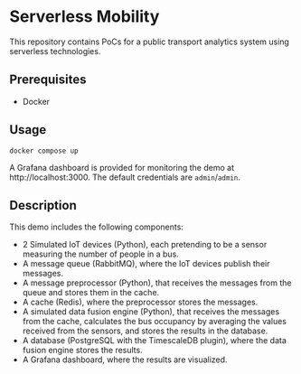 # Serverless Mobility

This repository contains PoCs for a public transport analytics system using serverless technologies.

## Prerequisites

- Docker

## Usage

```
docker compose up
```
A Grafana dashboard is provided for monitoring the demo at http://localhost:3000. The default credentials are `admin`/`admin`.

## Description


This demo includes the following components:

- 2 Simulated IoT devices (Python), each pretending to be a sensor measuring the number of people in a bus.
- A message queue (RabbitMQ), where the IoT devices publish their messages.
- A message preprocessor (Python), that receives the messages from the queue and stores them in the cache.
- A cache (Redis), where the preprocessor stores the messages.
- A simulated data fusion engine (Python), that receives the messages from the cache, calculates the bus occupancy by averaging the values received from the sensors, and stores the results in the database.
- A database (PostgreSQL with the TimescaleDB plugin), where the data fusion engine stores the results.
- A Grafana dashboard, where the results are visualized.